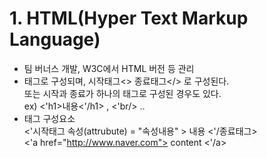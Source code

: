 # 1. HTML(Hyper Text Markup Language)
- 팀 버너스 개발, W3C에서 HTML 버전 등 관리
- 태그로 구성되며, 시작태그<> 종료태그</> 로 구성된다.<br>
    또는 시작과 종료가 하나의 태그로 구성된 경우도 있다.<br>
    ex) <'h1>내용<'/h1> , <'br/> ..<br>
- 태그 구성요소<br>
    <'시작태그 속성(attrubute) = "속성내용" > 내용 <'/종료태그><br>
    <'a href="http://www.naver.com"> content <'/a><br>


